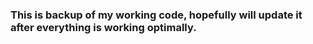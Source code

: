 ### This is backup of my working code, hopefully will update it after everything is working optimally. 

